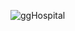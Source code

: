 ![ggHospital](https://github.com/aiswaryajayadev/GG-Hospital/assets/92874003/3fd8f262-ded5-47ab-b40e-802dc59a7118)
